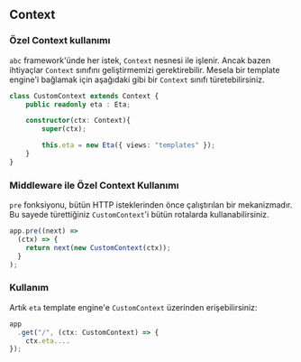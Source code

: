 ## Context

### Özel Context kullanımı

``abc`` framework'ünde her istek, ``Context`` nesnesi ile işlenir. Ancak bazen ihtiyaçlar ``Context`` sınıfını geliştirmemizi gerektirebilir.
Mesela bir template engine'i bağlamak için aşağıdaki gibi bir ``Context`` sınıfı türetebilirsiniz.

```ts
class CustomContext extends Context {
    public readonly eta : Eta;

    constructor(ctx: Context){
        super(ctx);

        this.eta = new Eta({ views: "templates" });
    } 
}
```

### Middleware ile Özel Context Kullanımı

``pre`` fonksiyonu, bütün HTTP isteklerinden önce çalıştırılan bir mekanizmadır. Bu sayede türettiğiniz ``CustomContext``'i bütün rotalarda kullanabilirsiniz.

```ts
app.pre((next) =>
  (ctx) => {
    return next(new CustomContext(ctx));
  }
);
```

### Kullanım

Artık ``eta`` template engine'e ``CustomContext`` üzerinden erişebilirsiniz:

```ts
app
  .get("/", (ctx: CustomContext) => {
    ctx.eta....
});
```
